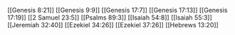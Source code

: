 [[Genesis 8:21]]
[[Genesis 9:9]]
[[Genesis 17:7]]
[[Genesis 17:13]]
[[Genesis 17:19]]
[[2 Samuel 23:5]]
[[Psalms 89:3]]
[[Isaiah 54:8]]
[[Isaiah 55:3]]
[[Jeremiah 32:40]]
[[Ezekiel 34:26]]
[[Ezekiel 37:26]]
[[Hebrews 13:20]]
